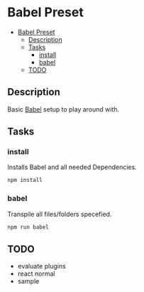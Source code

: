 # Babel Preset

<!--toc:start-->

- [Babel Preset](#babel-preset)
  - [Description](#description)
  - [Tasks](#tasks)
    - [install](#install)
    - [babel](#babel)
  - [TODO](#todo)
  <!--toc:end-->

## Description

Basic [Babel](https://babeljs.io/) setup to play around with.

## Tasks

### install

Installs Babel and all needed Dependencies.

```bash
npm install
```

### babel

Transpile all files/folders specefied.

```bash
npm run babel
```

## TODO

- evaluate plugins
- react normal
- sample
